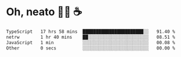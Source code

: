 # Oh, neato 🧑‍💻 ☕

<!--START_SECTION:waka-->

```txt
TypeScript   17 hrs 58 mins  ███████████████████████░░   91.40 %
netrw        1 hr 40 mins    ██░░░░░░░░░░░░░░░░░░░░░░░   08.51 %
JavaScript   1 min           ░░░░░░░░░░░░░░░░░░░░░░░░░   00.08 %
Other        0 secs          ░░░░░░░░░░░░░░░░░░░░░░░░░   00.00 %
```

<!--END_SECTION:waka-->

